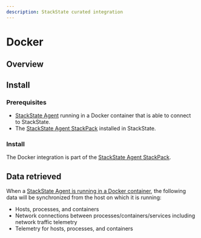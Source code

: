 ```yaml
---
description: StackState curated integration
---
```


# Docker

## Overview

## Install

### Prerequisites
 
* [StackState Agent](/setup/agent/linuxdocker.md) running in a Docker container that is able to connect to StackState.
* The [StackState Agent StackPack](/stackpacks/integrations/agent.md) installed in StackState.

### Install

The Docker integration is part of the [StackState Agent StackPack](/stackpacks/integrations/agent.md). 


## Data retrieved

When a [StackState Agent is running in a Docker container](/setup/agent/docker.md), the following data will be synchronized from the host on which it is running:

* Hosts, processes, and containers
* Network connections between processes/containers/services including network traffic telemetry
* Telemetry for hosts, processes, and containers

